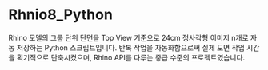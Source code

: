 # Rhnio8_Python
Rhino 모델의 그룹 단위 단면을 Top View 기준으로 24cm 정사각형 이미지 n개로 자동 저장하는 Python 스크립트입니다.
반복 작업을 자동화함으로써 실제 도면 작업 시간을 획기적으로 단축시켰으며, Rhino API를 다루는 중급 수준의 프로젝트였습니다.
